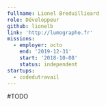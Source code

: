 ```yaml
---
fullname: Lionel Breduillieard
role: Développeur
github: lionelb
link: 'http://lumographe.fr'
missions:
  - employer: octo
    end: '2019-12-31'
    start: '2018-10-08'
    status: independent
startups:
  - codedutravail
---
```


#TODO
